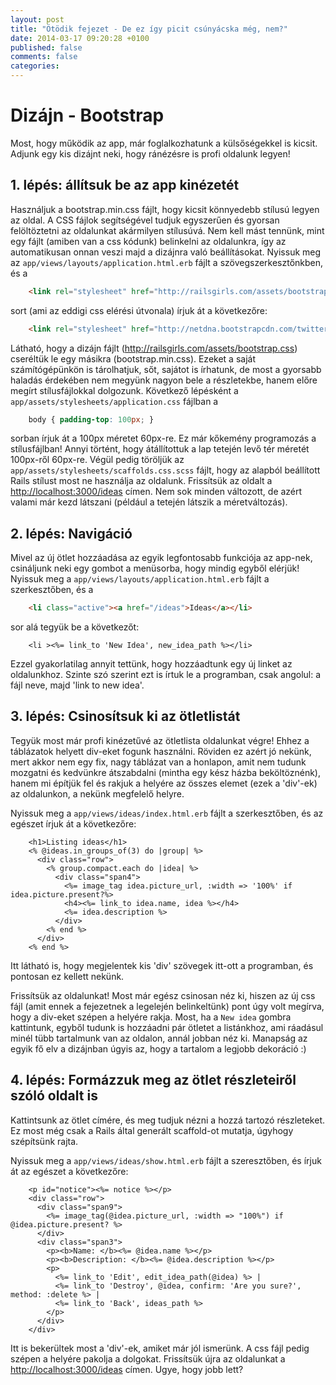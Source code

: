 ```yaml
---
layout: post
title: "Ötödik fejezet - De ez így picit csúnyácska még, nem?"
date: 2014-03-17 09:20:28 +0100
published: false
comments: false
categories:
---
```


# Dizájn - Bootstrap

Most, hogy működik az app, már foglalkozhatunk a külsőségekkel is kicsit. Adjunk egy kis dizájnt neki, hogy ránézésre is profi oldalunk legyen!

<!-- more -->

## 1. lépés: állítsuk be az app kinézetét

Használjuk a bootstrap.min.css fájlt, hogy kicsit könnyedebb stílusú legyen az oldal. A CSS fájlok segítségével tudjuk egyszerűen és gyorsan felöltöztetni az oldalunkat akármilyen stílusúvá. Nem kell mást tennünk, mint egy fájlt (amiben van a css kódunk) belinkelni az oldalunkra, így az automatikusan onnan veszi majd a dizájnra való beállításokat.
Nyissuk meg az `app/views/layouts/application.html.erb` fájlt a szövegszerkesztőnkben, és a

``` html app/views/layouts/application.html.erb
	<link rel="stylesheet" href="http://railsgirls.com/assets/bootstrap.css">
```

sort (ami az eddigi css elérési útvonala) írjuk át a következőre:

``` html app/views/layouts/application.html.erb
	<link rel="stylesheet" href="http://netdna.bootstrapcdn.com/twitter-bootstrap/2.3.2/css/bootstrap.min.css">
```

Látható, hogy a dizájn fájlt (http://railsgirls.com/assets/bootstrap.css) cseréltük le egy másikra (bootstrap.min.css). Ezeket a saját számítógépünkön is tárolhatjuk, sőt, sajátot is írhatunk, de most a gyorsabb haladás érdekében nem megyünk nagyon bele a részletekbe, hanem előre megírt stílusfájlokkal dolgozunk.
Következő lépésként a `app/assets/stylesheets/application.css` fájlban a

``` css app/assets/stylesheets/application.css
	body { padding-top: 100px; }
```

sorban írjuk át a 100px méretet 60px-re. Ez már kőkemény programozás a stílusfájlban! Annyi történt, hogy átállítottuk a lap tetején levő tér méretét 100px-ről 60px-re.
Végül pedig töröljük az `app/assets/stylesheets/scaffolds.css.scss` fájlt, hogy az alapból beállított Rails stílust most ne használja az oldalunk.
Frissítsük az oldalt a [http://localhost:3000/ideas](http://localhost:3000/ideas) címen. Nem sok minden változott, de azért valami már kezd látszani (például a tetején látszik a méretváltozás).

## 2. lépés: Navigáció

Mivel az új ötlet hozzáadása az egyik legfontosabb funkciója az app-nek, csináljunk neki egy gombot a menüsorba, hogy mindig egyből elérjük!
Nyissuk meg a `app/views/layouts/application.html.erb` fájlt a szerkesztőben, és a

``` html app/views/layouts/application.html.erb
	<li class="active"><a href="/ideas">Ideas</a></li>
```

sor alá tegyük be a következőt:

``` erb app/views/layouts/application.html.erb
	<li ><%= link_to 'New Idea', new_idea_path %></li>
```

Ezzel gyakorlatilag annyit tettünk, hogy hozzáadtunk egy új linket az oldalunkhoz. Szinte szó szerint ezt is írtuk le a programban, csak angolul: a fájl neve, majd 'link to new idea'.

## 3. lépés: Csinosítsuk ki az ötletlistát

Tegyük most már profi kinézetűvé az ötletlista oldalunkat végre! Ehhez a táblázatok helyett div-eket fogunk használni. Röviden ez azért jó nekünk, mert akkor nem egy fix, nagy táblázat van a honlapon, amit nem tudunk mozgatni és kedvünkre átszabdalni (mintha egy kész házba beköltöznénk), hanem mi építjük fel és rakjuk a helyére az összes elemet (ezek a 'div'-ek) az oldalunkon, a nekünk megfelelő helyre.

Nyissuk meg a `app/views/ideas/index.html.erb` fájlt a szerkesztőben, és az egészet írjuk át a következőre:

``` erb app/views/ideas/index.html.erb
	<h1>Listing ideas</h1>
	<% @ideas.in_groups_of(3) do |group| %>
	  <div class="row">
	    <% group.compact.each do |idea| %>
	      <div class="span4">
	        <%= image_tag idea.picture_url, :width => '100%' if idea.picture.present?%>
	        <h4><%= link_to idea.name, idea %></h4>
	        <%= idea.description %>
	      </div>
	    <% end %>
	  </div>
	<% end %>
```

Itt látható is, hogy megjelentek kis 'div' szövegek itt-ott a programban, és pontosan ez kellett nekünk. 

Frissítsük az oldalunkat! Most már egész csinosan néz ki, hiszen az új css fájl (amit ennek a fejezetnek a legelején belinkeltünk) pont úgy volt megírva, hogy a div-eket szépen a helyére rakja.
Most, ha a `New idea` gombra kattintunk, egyből tudunk is hozzáadni pár ötletet a listánkhoz, ami ráadásul minél tübb tartalmunk van az oldalon, annál jobban néz ki.
Manapság az egyik fő elv a dizájnban úgyis az, hogy a tartalom a legjobb dekoráció :)

## 4. lépés: Formázzuk meg az ötlet részleteiről szóló oldalt is

Kattintsunk az ötlet címére, és meg tudjuk nézni a hozzá tartozó részleteket. Ez most még csak a Rails által generált scaffold-ot mutatja, úgyhogy szépítsünk rajta.

Nyissuk meg a `app/views/ideas/show.html.erb` fájlt a szeresztőben, és írjuk át az egészet a következőre:

``` erb app/views/ideas/show.html.erb
	<p id="notice"><%= notice %></p>
	<div class="row">
	  <div class="span9">
	    <%= image_tag(@idea.picture_url, :width => "100%") if @idea.picture.present? %>
	  </div>
	  <div class="span3">
	    <p><b>Name: </b><%= @idea.name %></p>
	    <p><b>Description: </b><%= @idea.description %></p>
	    <p>
	      <%= link_to 'Edit', edit_idea_path(@idea) %> |
	      <%= link_to 'Destroy', @idea, confirm: 'Are you sure?', method: :delete %> |
	      <%= link_to 'Back', ideas_path %>
	    </p>
	  </div>
	</div>
```

Itt is bekerültek most a 'div'-ek, amiket már jól ismerünk. A css fájl pedig szépen a helyére pakolja a dolgokat.
Frissítsük újra az oldalunkat a [http://localhost:3000/ideas](http://localhost:3000/ideas) címen. Ugye, hogy jobb lett?
